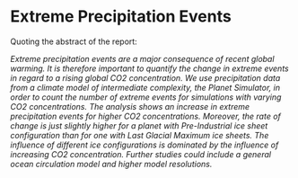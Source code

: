 # Extreme Precipitation Events

Quoting the abstract of the report:

*Extreme precipitation events are a major consequence of recent global warming. It is therefore important to quantify the change in extreme events in regard to a rising global CO2 concentration. We use precipitation data from a climate model of intermediate complexity, the Planet Simulator, in order to count the number of extreme events for simulations with varying CO2 concentrations. The analysis shows an increase in extreme precipitation events for higher CO2 concentrations. Moreover, the rate of change is just slightly higher for a planet with Pre-Industrial ice sheet configuration than for one with Last Glacial Maximum ice sheets. The influence of different ice configurations is dominated by the influence of increasing CO2 concentration. Further studies could include a general ocean circulation model and higher model resolutions.*
